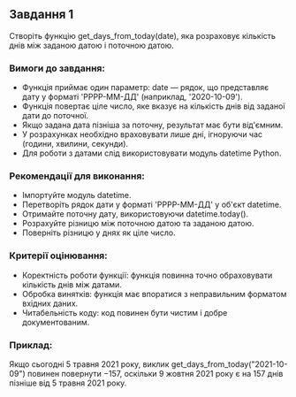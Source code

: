 ## Завдання 1

Створіть функцію get_days_from_today(date), яка розраховує кількість днів між заданою датою і поточною датою.

### Вимоги до завдання:

- Функція приймає один параметр: date — рядок, що представляє дату у форматі 'РРРР-ММ-ДД' (наприклад, '2020-10-09').
- Функція повертає ціле число, яке вказує на кількість днів від заданої дати до поточної. 
- Якщо задана дата пізніша за поточну, результат має бути від'ємним. 
- У розрахунках необхідно враховувати лише дні, ігноруючи час (години, хвилини, секунди).
- Для роботи з датами слід використовувати модуль datetime Python.

### Рекомендації для виконання:

 - Імпортуйте модуль datetime. 
 - Перетворіть рядок дати у форматі 'РРРР-ММ-ДД' у об'єкт datetime. 
 - Отримайте поточну дату, використовуючи datetime.today(). 
 - Розрахуйте різницю між поточною датою та заданою датою. 
 - Поверніть різницю у днях як ціле число.

### Критерії оцінювання:

 - Коректність роботи функції: функція повинна точно обраховувати кількість днів між датами. 
 - Обробка винятків: функція має впоратися з неправильним форматом вхідних даних. 
 - Читабельність коду: код повинен бути чистим і добре документованим.

### Приклад:

Якщо сьогодні 5 травня 2021 року, виклик get_days_from_today("2021-10-09") повинен повернути −157, оскільки 9 жовтня 2021 року є на 157 днів пізніше від 5 травня 2021 року.